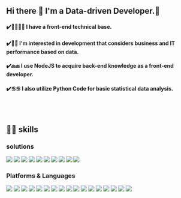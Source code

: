 ## Hi there 👋 I'm a Data-driven Developer.🤖
#### ✔️👨‍💻👨‍💻 I have a front-end technical base.
#### ✔️🤔🤔 I'm interested in development that considers business and IT performance based on data.
#### ✔️🔙🔚 I use NodeJS to acquire back-end knowledge as a front-end developer.
#### ✔️♋️♋️ I also utilize Python Code for basic statistical data analysis.

<br/><br/>
    
## 💪🏽 skills

### solutions
<img src="https://img.shields.io/badge/Google Analytics-E37400?style=flat-square&logo=Google Analytics&logoColor=white"/>  <img src="https://img.shields.io/badge/Google Optimize-B366F6?style=flat-square&logo=Google Optimize&logoColor=white"/>  <img src="https://img.shields.io/badge/Google Tag Manager-246FDB?style=flat-square&logo=Google Tag Manager&logoColor=white"/>  <img src="https://img.shields.io/badge/Google Search Console-458CF5?style=flat-square&logo=Google Search Console&logoColor=white"/>  <img src="https://img.shields.io/badge/Hotjar-FD3A5C?style=flat-square&logo=Hotjar&logoColor=white"/>  <img src="https://img.shields.io/badge/Adobe Target-006272?style=flat-square"/>  <img src="https://img.shields.io/badge/Mix Panel-7A1FA2?style=flat-square"/>  <img src="https://img.shields.io/badge/Insider-1A1B1F?style=flat-square"/>  <img src="https://img.shields.io/badge/Adobe Analytics-220052?style=flat-square"/>  <img src="https://img.shields.io/badge/Beusable-EF2D5E?style=flat-square"/>

### Platforms & Languages
<img src="https://img.shields.io/badge/React-61DAFB?style=flat-square&logo=React&logoColor=white"/>  <img src="https://img.shields.io/badge/JavaScript-F7DF1E?style=flat-square&logo=JavaScript&logoColor=white"/>  <img src="https://img.shields.io/badge/React Router-CA4245?style=flat-square&logo=React Router&logoColor=white"/>  <img src="https://img.shields.io/badge/TypeScript-3178C6?style=flat-square&logo=TypeScript&logoColor=white"/>  <img src="https://img.shields.io/badge/Tailwind CSS-06B6D4?style=flat-square&logo=Tailwind CSS&logoColor=white"/>  <img src="https://img.shields.io/badge/Node.js-339933?style=flat-square&logo=Node.js&logoColor=white"/>  <img src="https://img.shields.io/badge/Visual Studio Code-007ACC?style=flat-square&logo=Visual Studio Code&logoColor=white"/>  <img src="https://img.shields.io/badge/Express-000000?style=flat-square&logo=Express&logoColor=white"/>  <img src="https://img.shields.io/badge/Git-05032?style=flat-square&logo=Git&logoColor=white"/>  <img src="https://img.shields.io/badge/Python-3776AB?style=flat-square&logo=Python&logoColor=white"/>  <img src="https://img.shields.io/badge/Django-092E20?style=flat-square&logo=Django&logoColor=white"/>  <img src="https://img.shields.io/badge/Firebase-FFCA28?style=flat-square&logo=Firebase&logoColor=white"/>  <img src="https://img.shields.io/badge/Next.js-000000?style=flat-square&logo=Next.js&logoColor=white"/>  <img src="https://img.shields.io/badge/Google Cloud-4285F4?style=flat-square&logo=Google Cloud&logoColor=white"/>  <img src="https://img.shields.io/badge/TensorFlow-FF6F00?style=flat-square&logo=TensorFlow&logoColor=white"/>  <img src="https://img.shields.io/badge/Chart.js-FF6384?style=flat-square&logo=Chart.js&logoColor=white"/>  <img src="https://img.shields.io/badge/D3.js-F9A03C?style=flat-square&logo=D3.js&logoColor=white"/>
	
